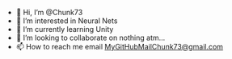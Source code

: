 - 👋 Hi, I’m @Chunk73
- 👀 I’m interested in Neural Nets
- 🌱 I’m currently learning Unity
- 💞️ I’m looking to collaborate on nothing atm...
- 📫 How to reach me email MyGitHubMailChunk73@gmail.com

<!---
Chunk73/Chunk73 is a ✨ special ✨ repository because its `README.md` (this file) appears on your GitHub profile.
You can click the Preview link to take a look at your changes.
--->
